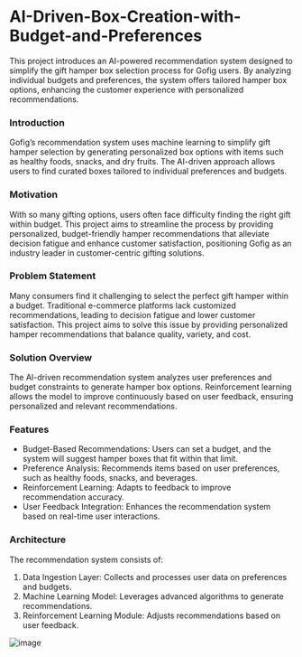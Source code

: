 # AI-Driven-Box-Creation-with-Budget-and-Preferences
This project introduces an AI-powered recommendation system designed to simplify the gift hamper box selection process for Gofig users. By analyzing individual budgets and preferences, the system offers tailored hamper box options, enhancing the customer experience with personalized recommendations.


### Introduction

Gofig’s recommendation system uses machine learning to simplify gift hamper selection by generating personalized box options with items such as healthy foods, snacks, and dry fruits. The AI-driven approach allows users to find curated boxes tailored to individual preferences and budgets.

### Motivation

With so many gifting options, users often face difficulty finding the right gift within budget. This project aims to streamline the process by providing personalized, budget-friendly hamper recommendations that alleviate decision fatigue and enhance customer satisfaction, positioning Gofig as an industry leader in customer-centric gifting solutions.

### Problem Statement

Many consumers find it challenging to select the perfect gift hamper within a budget. Traditional e-commerce platforms lack customized recommendations, leading to decision fatigue and lower customer satisfaction. This project aims to solve this issue by providing personalized hamper recommendations that balance quality, variety, and cost.

### Solution Overview

The AI-driven recommendation system analyzes user preferences and budget constraints to generate hamper box options. Reinforcement learning allows the model to improve continuously based on user feedback, ensuring personalized and relevant recommendations.

### Features

- Budget-Based Recommendations: Users can set a budget, and the system will suggest hamper boxes that fit within that limit.
- Preference Analysis: Recommends items based on user preferences, such as healthy foods, snacks, and beverages.
- Reinforcement Learning: Adapts to feedback to improve recommendation accuracy.
- User Feedback Integration: Enhances the recommendation system based on real-time user interactions.

### Architecture

The recommendation system consists of:
1. Data Ingestion Layer: Collects and processes user data on preferences and budgets.
2. Machine Learning Model: Leverages advanced algorithms to generate recommendations.
3. Reinforcement Learning Module: Adjusts recommendations based on user feedback.

![image](https://github.com/user-attachments/assets/1095c460-f081-4ee3-a759-4aa3887db1b9)


